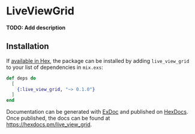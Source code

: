 # LiveViewGrid

**TODO: Add description**

## Installation

If [available in Hex](https://hex.pm/docs/publish), the package can be installed
by adding `live_view_grid` to your list of dependencies in `mix.exs`:

```elixir
def deps do
  [
    {:live_view_grid, "~> 0.1.0"}
  ]
end
```

Documentation can be generated with [ExDoc](https://github.com/elixir-lang/ex_doc)
and published on [HexDocs](https://hexdocs.pm). Once published, the docs can
be found at <https://hexdocs.pm/live_view_grid>.

